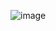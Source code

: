 
![image](https://github.com/yeoseojeong/study/assets/121150215/e31e24dd-b210-44fd-90d4-ccae8310397c)

